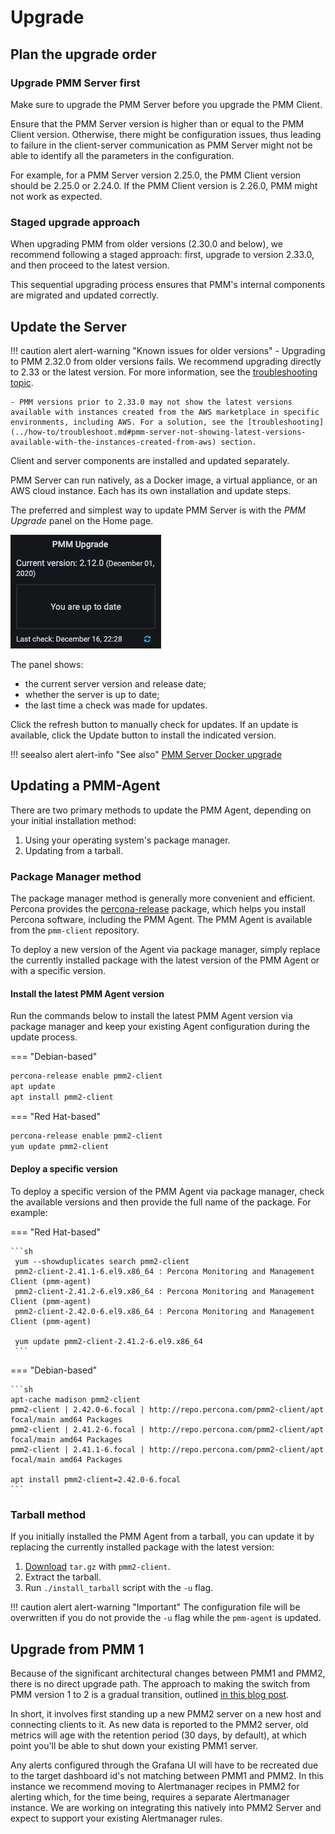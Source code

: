 # Upgrade

## Plan the upgrade order

### Upgrade PMM Server first

Make sure to upgrade the PMM Server before you upgrade the PMM Client.
    
Ensure that the PMM Server version is higher than or equal to the PMM Client version. Otherwise, there might be configuration issues, thus leading to failure in the client-server communication as PMM Server might not be able to identify all the parameters in the configuration.

For example, for a PMM Server version 2.25.0, the PMM Client version should be 2.25.0 or 2.24.0. If the PMM Client version is 2.26.0, PMM might not work as expected.

### Staged upgrade approach

When upgrading PMM from older versions (2.30.0 and below), we recommend following a staged approach: first, upgrade to version 2.33.0, and then proceed to the latest version. 

This sequential upgrading process ensures that PMM's internal components are migrated and updated correctly.

## Update the Server

!!! caution alert alert-warning "Known issues for older versions"
    - Upgrading to PMM 2.32.0 from older versions fails. We recommend upgrading directly to 2.33 or the latest version. For more information, see the [troubleshooting topic](../how-to/troubleshoot.md#pmm-server-fails-while-upgrading).

    - PMM versions prior to 2.33.0 may not show the latest versions available with instances created from the AWS marketplace in specific environments, including AWS. For a solution, see the [troubleshooting](../how-to/troubleshoot.md#pmm-server-not-showing-latest-versions-available-with-the-instances-created-from-aws) section.

Client and server components are installed and updated separately.

PMM Server can run natively, as a Docker image, a virtual appliance, or an AWS cloud instance. Each has its own installation and update steps.

The preferred and simplest way to update PMM Server is with the *PMM Upgrade* panel on the Home page.

![!image](../_images/PMM_Home_Dashboard_Panels_Upgrade.jpg)

The panel shows:

- the current server version and release date;
- whether the server is up to date;
- the last time a check was made for updates.

Click the refresh button to manually check for updates. If an update is available, click the Update button to install the indicated version.

!!! seealso alert alert-info "See also"
    [PMM Server Docker upgrade](../setting-up/server/docker.md#upgrade)

## Updating a PMM-Agent

There are two primary methods to update the PMM Agent, depending on your initial installation method:

1. Using your operating system's package manager.
2. Updating from a tarball.

### Package Manager method

The package manager method is generally more convenient and efficient. Percona provides the [percona-release](https://docs.percona.com/percona-software-repositories/installing.html) package, which helps you install Percona software, including the PMM Agent. The PMM Agent is available from the `pmm-client` repository.

To deploy a new version of the Agent via package manager, simply replace the currently installed package with the latest version of the PMM Agent or with a specific version.

#### Install the latest PMM Agent version

Run the commands below to install the latest PMM Agent version via package manager and keep your existing Agent configuration during the update process.

=== "Debian-based"

```sh
percona-release enable pmm2-client
apt update
apt install pmm2-client
```

=== "Red Hat-based"

 ```sh
 percona-release enable pmm2-client
 yum update pmm2-client
 ```

#### Deploy a specific version

To deploy a specific version of the PMM Agent via package manager, check the available versions and then provide the full name of the package. For example:

=== "Red Hat-based"

    ```sh
     yum --showduplicates search pmm2-client
     pmm2-client-2.41.1-6.el9.x86_64 : Percona Monitoring and Management Client (pmm-agent)
     pmm2-client-2.41.2-6.el9.x86_64 : Percona Monitoring and Management Client (pmm-agent)
     pmm2-client-2.42.0-6.el9.x86_64 : Percona Monitoring and Management Client (pmm-agent)

     yum update pmm2-client-2.41.2-6.el9.x86_64
     ```

=== "Debian-based"

    ```sh
    apt-cache madison pmm2-client
    pmm2-client | 2.42.0-6.focal | http://repo.percona.com/pmm2-client/apt focal/main amd64 Packages
    pmm2-client | 2.41.2-6.focal | http://repo.percona.com/pmm2-client/apt focal/main amd64 Packages
    pmm2-client | 2.41.1-6.focal | http://repo.percona.com/pmm2-client/apt focal/main amd64 Packages

    apt install pmm2-client=2.42.0-6.focal
    ```

### Tarball method

If you initially installed the PMM Agent from a tarball, you can update it by replacing the currently installed package with the latest version:

 1. [Download](https://www.percona.com/downloads) `tar.gz` with `pmm2-client`.
 2. Extract the tarball.
 3. Run `./install_tarball` script with the `-u` flag.

!!! caution alert alert-warning "Important"
    The configuration file will be overwritten if you do not provide the `-u` flag while the `pmm-agent` is updated.

## Upgrade from PMM 1

Because of the significant architectural changes between PMM1 and PMM2, there is no direct upgrade path. The approach to making the switch from PMM version 1 to 2 is a gradual transition, outlined [in this blog post](https://www.percona.com/blog/2019/11/27/running-pmm1-and-pmm2-clients-on-the-same-host/).

In short, it involves first standing up a new PMM2 server on a new host and connecting clients to it. As new data is reported to the PMM2 server, old metrics will age with the retention period (30 days, by default), at which point you'll be able to shut down your existing PMM1 server.

Any alerts configured through the Grafana UI will have to be recreated due to the target dashboard id's not matching between PMM1 and PMM2.  In this instance we recommend moving to Alertmanager recipes in PMM2 for alerting which, for the time being, requires a separate Alertmanager instance. We are working on integrating this natively into PMM2 Server and expect to support your existing Alertmanager rules.

